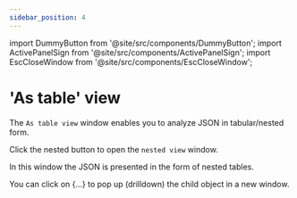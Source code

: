 ```yaml
---
sidebar_position: 4
---
```


import DummyButton from '@site/src/components/DummyButton';
import ActivePanelSign from '@site/src/components/ActivePanelSign';
import EscCloseWindow from '@site/src/components/EscCloseWindow';

# 'As table' view

The `As table view` window enables you to analyze JSON in tabular/nested form.

Click the <DummyButton>nested</DummyButton> button to open the `nested view` window.

In this window the JSON is presented in the form of nested tables.

<ActivePanelSign/>

You can click on {...} to pop up (drilldown) the child object in a new window.

<EscCloseWindow/>




